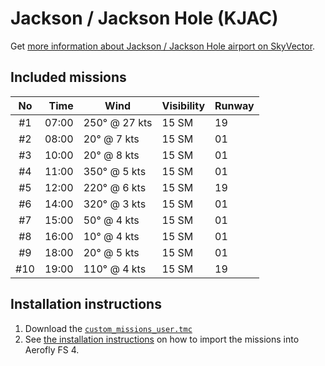# Jackson / Jackson Hole (KJAC)

Get [more information about Jackson / Jackson Hole airport on SkyVector](https://skyvector.com/airport/KJAC).

## Included missions

| No  |  Time | Wind          | Visibility | Runway  |
| :-: | ----: | ------------- | ---------- | ------- |
| #1  | 07:00 | 250° @ 27 kts |      15 SM | 19      |
| #2  | 08:00 |  20° @  7 kts |      15 SM | 01      |
| #3  | 10:00 |  20° @  8 kts |      15 SM | 01      |
| #4  | 11:00 | 350° @  5 kts |      15 SM | 01      |
| #5  | 12:00 | 220° @  6 kts |      15 SM | 19      |
| #6  | 14:00 | 320° @  3 kts |      15 SM | 01      |
| #7  | 15:00 |  50° @  4 kts |      15 SM | 01      |
| #8  | 16:00 |  10° @  4 kts |      15 SM | 01      |
| #9  | 18:00 |  20° @  5 kts |      15 SM | 01      |
| #10 | 19:00 | 110° @  4 kts |      15 SM | 19      |

## Installation instructions

1. Download the [`custom_missions_user.tmc`](./custom_missions_user.tmc)
2. See [the installation instructions](https://fboes.github.io/aerofly-missions/docs/generic-installation.html) on how to import the missions into Aerofly FS 4.
